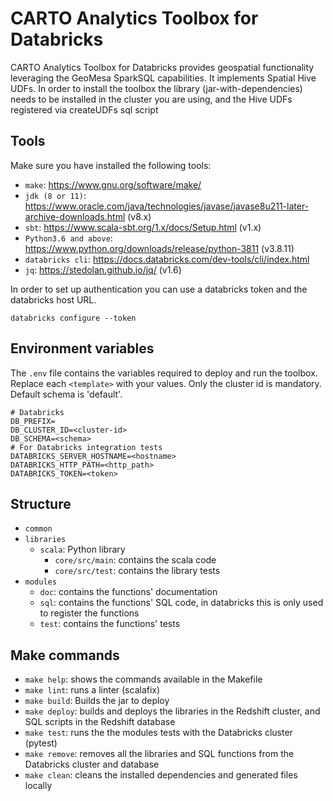 # CARTO Analytics Toolbox for Databricks

CARTO Analytics Toolbox for Databricks provides geospatial functionality leveraging the GeoMesa SparkSQL capabilities. It implements Spatial Hive UDFs. In order to install the toolbox the library (jar-with-dependencies) needs to be installed in the cluster you are using, and the Hive UDFs registered via createUDFs sql script

## Tools

Make sure you have installed the following tools:

- `make`: https://www.gnu.org/software/make/
- `jdk (8 or 11)`: https://www.oracle.com/java/technologies/javase/javase8u211-later-archive-downloads.html (v8.x)
- `sbt`: https://www.scala-sbt.org/1.x/docs/Setup.html (v1.x)
- `Python3.6 and above`: https://www.python.org/downloads/release/python-3811 (v3.8.11)
- `databricks cli`: https://docs.databricks.com/dev-tools/cli/index.html
- `jq`: https://stedolan.github.io/jq/ (v1.6)

In order to set up authentication you can use a databricks token and the databricks host URL.

```
databricks configure --token
```

## Environment variables

The `.env` file contains the variables required to deploy and run the toolbox. Replace each `<template>` with your values. Only the cluster id is mandatory. Default schema is 'default'.

```
# Databricks
DB_PREFIX=
DB_CLUSTER_ID=<cluster-id>
DB_SCHEMA=<schema>
# For Databricks integration tests
DATABRICKS_SERVER_HOSTNAME=<hostname>
DATABRICKS_HTTP_PATH=<http_path>
DATABRICKS_TOKEN=<token>
```

## Structure

- `common`
- `libraries`
    - `scala`: Python library
        - `core/src/main`: contains the scala code
        - `core/src/test`: contains the library tests
- `modules`
    - `doc`: contains the functions' documentation
    - `sql`: contains the functions' SQL code, in databricks this is only used to register the functions
    - `test`: contains the functions' tests

## Make commands

- `make help`: shows the commands available in the Makefile
- `make lint`: runs a linter (scalafix)
- `make build`: Builds the jar to deploy
- `make deploy`: builds and deploys the libraries in the Redshift cluster, and SQL scripts in the Redshift database
- `make test`: runs the the modules tests with the Databricks cluster (pytest)
- `make remove`: removes all the libraries and SQL functions from the Databricks cluster and database
- `make clean`: cleans the installed dependencies and generated files locally
